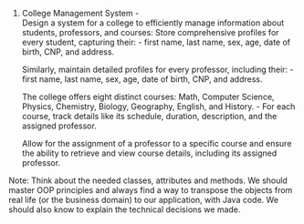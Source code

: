 1. College Management System -  
    Design a system for a college to efficiently manage information about students, professors, and courses:
    Store comprehensive profiles for every student, capturing their:
        - first name, last name, sex, age, date of birth, CNP, and address.

    Similarly, maintain detailed profiles for every professor, including their:
        - first name, last name, sex, age, date of birth, CNP, and address.

   The college offers eight distinct courses: Math, Computer Science, Physics, Chemistry, Biology, Geography, English, and History. 
        - For each course, track details like its schedule, duration, description, and the assigned professor.

   Allow for the assignment of a professor to a specific course and ensure the ability to retrieve and view course details,
including its assigned professor.

Note: Think about the needed classes, attributes and methods. We should master OOP principles and always find a way to transpose
the objects from real life (or the business domain) to our application, with Java code.  We should also know to explain the technical decisions we made.

